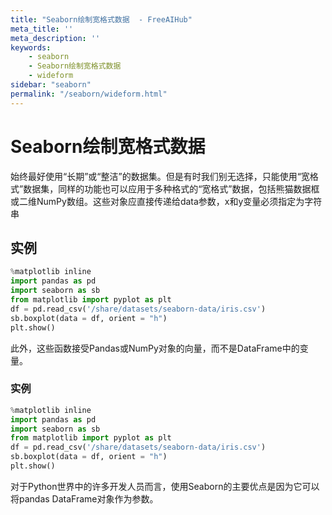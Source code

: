 ```yaml
---
title: "Seaborn绘制宽格式数据  - FreeAIHub"
meta_title: ''
meta_description: ''
keywords: 
    - seaborn
    - Seaborn绘制宽格式数据 
    - wideform
sidebar: "seaborn"
permalink: "/seaborn/wideform.html"
---
```

# Seaborn绘制宽格式数据

始终最好使用“长期”或“整洁”的数据集。但是有时我们别无选择，只能使用“宽格式”数据集，同样的功能也可以应用于多种格式的“宽格式”数据，包括熊猫数据框或二维NumPy数组。这些对象应直接传递给data参数，x和y变量必须指定为字符串

## 实例

```python
%matplotlib inline
import pandas as pd
import seaborn as sb
from matplotlib import pyplot as plt
df = pd.read_csv('/share/datasets/seaborn-data/iris.csv')
sb.boxplot(data = df, orient = "h")
plt.show()
```

此外，这些函数接受Pandas或NumPy对象的向量，而不是DataFrame中的变量。

### 实例

```python
%matplotlib inline
import pandas as pd
import seaborn as sb
from matplotlib import pyplot as plt
df = pd.read_csv('/share/datasets/seaborn-data/iris.csv')
sb.boxplot(data = df, orient = "h")
plt.show()
```

对于Python世界中的许多开发人员而言，使用Seaborn的主要优点是因为它可以将pandas DataFrame对象作为参数。
<code class=backend-type backend-type=free></code>
<code class=gatsby-kernelname data-language=python></code>
<script type="text/javascript" src="https://cdn.freeaihub.com/asset/js/cell.js"></script>
